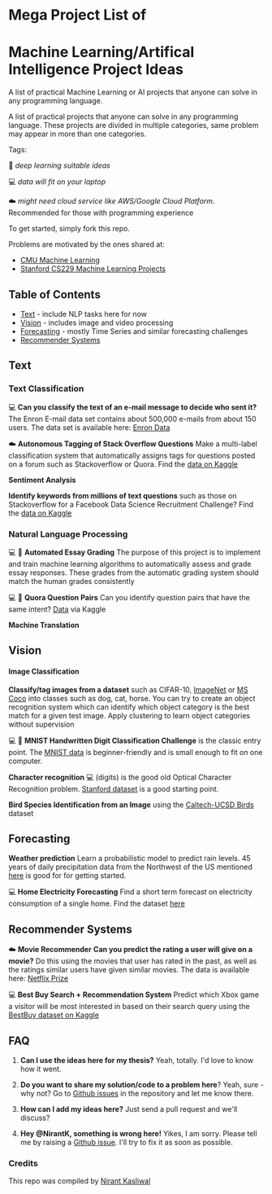 # Mega Project List of 
# Machine Learning/Artifical Intelligence Project Ideas
A list of practical Machine Learning or AI projects that anyone can solve in any programming language. 


A list of practical projects that anyone can solve in any programming language. These projects are divided in multiple categories, same problem may appear in more than one categories. 

Tags:

:whale: *deep learning suitable ideas*

:computer: *data will fit on your laptop* 

:cloud: *might need cloud service like AWS/Google Cloud Platform*. Recommended for those with programming experience

To get started, simply fork this repo.

Problems are motivated by the ones shared at:

* [CMU Machine Learning](http://www.cs.cmu.edu/~./10701/projects.html)
* [Stanford CS229 Machine Learning Projects](http://cs229.stanford.edu/)

## Table of Contents

- [Text](https://github.com/NirantK/awesome-project-ideas#text) - include NLP tasks here for now
- [Vision](https://github.com/NirantK/awesome-project-ideas#vision) - includes image and video processing
- [Forecasting](https://github.com/NirantK/awesome-project-ideas#forecasting) - mostly Time Series and similar forecasting challenges
- [Recommender Systems](https://github.com/NirantK/awesome-project-ideas#recommender-systems)

Text
---------
### Text Classification

:computer: **Can you classify the text of an e-mail message to decide who sent it?** The Enron E-mail data set contains about 500,000 e-mails from about 150 users. The data set is available here: [Enron Data](https://www.cs.cmu.edu/~./enron/)

:cloud: **Autonomous Tagging of Stack Overflow Questions** Make a multi-label classification system that automatically assigns tags for questions posted on a forum such as Stackoverflow or Quora. Find the [data on Kaggle](https://www.kaggle.com/c/facebook-recruiting-iii-keyword-extraction/data)

**Sentiment Analysis**

**Identify keywords from millions of text questions** such as those on Stackoverflow for a Facebook Data Science Recruitment Challenge? Find the [data on Kaggle](https://www.kaggle.com/c/facebook-recruiting-iii-keyword-extraction/data)

### Natural Language Processing
:computer: :whale: **Automated Essay Grading** The purpose of this project is to implement and train machine learning algorithms to automatically assess and grade essay responses. These grades from the automatic grading system should match the human grades consistently

:computer: :whale: **Quora Question Pairs** Can you identify question pairs that have the same intent? [Data](https://www.kaggle.com/c/quora-question-pairs/data) via Kaggle

**Machine Translation**

Vision
---------
#### Image Classification
**Classify/tag images from a dataset** such as CIFAR-10, [ImageNet](http://www.image-net.org/) or [MS Coco](http://mscoco.org/) into classes such as dog, cat, horse.
You can try to create an object recognition system which can identify which object category is the best match for a given test image.
Apply clustering to learn object categories without supervision

:computer: :whale: **MNIST Handwritten Digit Classification Challenge**  is the classic entry point. The [MNIST data](http://yann.lecun.com/exdb/mnist/) is beginner-friendly and is small enough to fit on one computer.

**Character recognition** :computer: (digits) is the good old Optical Character Recognition problem. [Stanford dataset](http://ai.stanford.edu/~btaskar/ocr/) is a good starting point. 

**Bird Species Identification from an Image** using the [Caltech-UCSD Birds](http://www.vision.caltech.edu/visipedia/CUB-200-2011.html) dataset

Forecasting
---------
**Weather prediction** Learn a probabilistic model to predict rain levels. 45 years of daily precipitation data from the Northwest of the US mentioned [here](http://research.jisao.washington.edu/data_sets/widmann/) is good for for getting started. 

:computer: **Home Electricity Forecasting** Find a short term forecast on electricity consumption of a single home. Find the dataset [here](https://archive.ics.uci.edu/ml/datasets/individual+household+electric+power+consumption)

Recommender Systems
---------
:cloud: **Movie Recommender** **Can you predict the rating a user will give on a movie?** Do this using the movies that user has rated in the past, as well as the ratings similar users have given similar movies. The data is available here: [Netflix Prize](http://www.netflixprize.com/)

:computer: **Best Buy Search + Recommendation System** Predict which Xbox game a visitor will be most interested in based on their search query using the [BestBuy dataset on Kaggle](https://www.kaggle.com/c/acm-sf-chapter-hackathon-small/data)

## FAQ
1. **Can I use the ideas here for my thesis?** Yeah, totally. I'd love to know how it went. 

2. **Do you want to share my solution/code to a problem here**? Yeah, sure - why not? Go to [Github issues](https://github.com/NirantK/awesome-project-ideas/issues) in the repository and let me know there. 

3. **How can I add my ideas here?** Just send a pull request and we'll discuss? 

4. **Hey @NirantK, something is wrong here!** Yikes, I am sorry. Please tell me by raising a [Github issue](https://github.com/NirantK/awesome-project-ideas/issues). I'll try to fix it as soon as possible. 

### Credits
This repo was compiled by [Nirant Kasliwal](http://twitter.com/NirantK)

